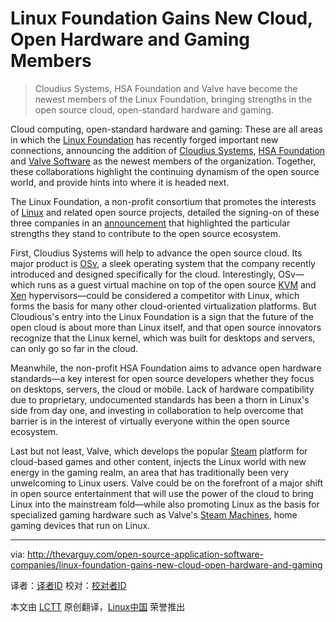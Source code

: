 Linux Foundation Gains New Cloud, Open Hardware and Gaming Members
================================================================================
> Cloudius Systems, HSA Foundation and Valve have become the newest members of the Linux Foundation, bringing strengths in the open source cloud, open-standard hardware and gaming.

Cloud computing, open-standard hardware and gaming: These are all areas in which the [Linux Foundation][1] has recently forged important new connections, announcing the addition of [Cloudius Systems][2], [HSA Foundation][3] and [Valve Software][4] as the newest members of the organization. Together, these collaborations highlight the continuing dynamism of the open source world, and provide hints into where it is headed next.

The Linux Foundation, a non-profit consortium that promotes the interests of [Linux][6] and related open source projects, detailed the signing-on of these three companies in an [announcement][5] that highlighted the particular strengths they stand to contribute to the open source ecosystem.

First, Cloudius Systems will help to advance the open source cloud. Its major product is [OSv][7], a sleek operating system that the company recently introduced and designed specifically for the cloud. Interestingly, OSv—which runs as a guest virtual machine on top of the open source [KVM][8] and [Xen][9] hypervisors—could be considered a competitor with Linux, which forms the basis for many other cloud-oriented virtualization platforms. But Cloudious's entry into the Linux Foundation is a sign that the future of the open cloud is about more than Linux itself, and that open source innovators recognize that the Linux kernel, which was built for desktops and servers, can only go so far in the cloud.

Meanwhile, the non-profit HSA Foundation aims to advance open hardware standards—a key interest for open source developers whether they focus on desktops, servers, the cloud or mobile. Lack of hardware compatibility due to proprietary, undocumented standards has been a thorn in Linux's side from day one, and investing in collaboration to help overcome that barrier is in the interest of virtually everyone within the open source ecosystem.

Last but not least, Valve, which develops the popular [Steam][10] platform for cloud-based games and other content, injects the Linux world with new energy in the gaming realm, an area that has traditionally been very unwelcoming to Linux users. Valve could be on the forefront of a major shift in open source entertainment that will use the power of the cloud to bring Linux into the mainstream fold—while also promoting Linux as the basis for specialized gaming hardware such as Valve's [Steam Machines][11], home gaming devices that run on Linux.

--------------------------------------------------------------------------------

via: http://thevarguy.com/open-source-application-software-companies/linux-foundation-gains-new-cloud-open-hardware-and-gaming

译者：[译者ID](https://github.com/译者ID) 校对：[校对者ID](https://github.com/校对者ID)

本文由 [LCTT](https://github.com/LCTT/TranslateProject) 原创翻译，[Linux中国](http://linux.cn/) 荣誉推出

[1]:http://linuxfoundation.org/
[2]:http://www.cloudius-systems.com/
[3]:http://hsafoundation.com/
[4]:http://www.valvesoftware.com/
[5]:http://www.linuxfoundation.org/news-media/announcements/2013/12/cloudius-systems-hsa-foundation-and-valve-join-linux-foundation
[6]:http://kernel.org/
[7]:https://github.com/cloudius-systems/osv
[8]:http://www.linux-kvm.org/page/Main_Page
[9]:http://www.xenproject.org/
[10]:http://store.steampowered.com/
[11]:http://store.steampowered.com/livingroom/SteamMachines/